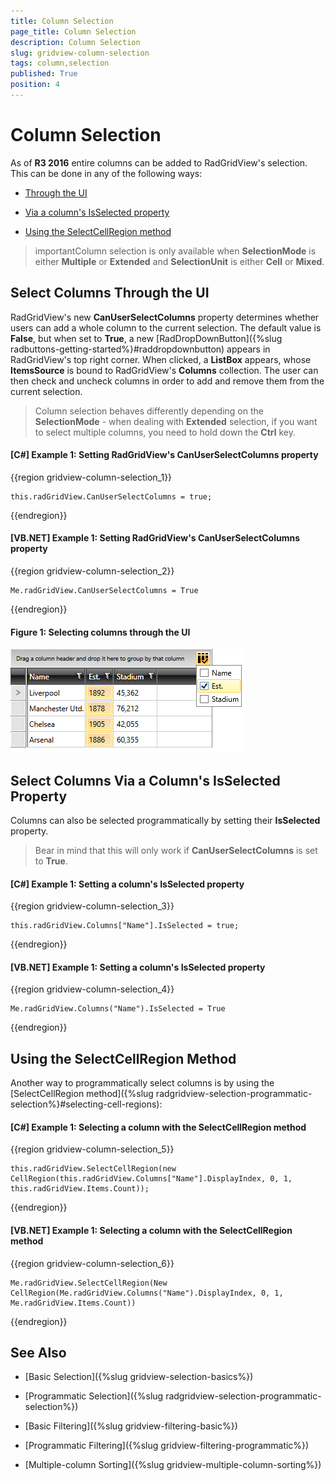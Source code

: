 ```yaml
---
title: Column Selection
page_title: Column Selection
description: Column Selection
slug: gridview-column-selection
tags: column,selection
published: True
position: 4
---
```


# Column Selection

As of **R3 2016** entire columns can be added to RadGridView's selection. This can be done in any of the following ways:

* [Through the UI](#select-columns-through-the-ui)

* [Via a column's IsSelected property](#select-columns-via-a-columns-isselected-property)

* [Using the SelectCellRegion method](#using-the-selectcellregion-method)

>importantColumn selection is only available when **SelectionMode** is either **Multiple** or **Extended** and **SelectionUnit** is either **Cell** or **Mixed**.

## Select Columns Through the UI

RadGridView's new **CanUserSelectColumns** property determines whether users can add a whole column to the current selection. The default value is **False**, but when set to **True**, a new [RadDropDownButton]({%slug radbuttons-getting-started%}#raddropdownbutton) appears in RadGridView's  top right corner. When clicked, a **ListBox** appears, whose **ItemsSource** is bound to RadGridView's **Columns** collection. The user can then check and uncheck columns in order to add and remove them from the current selection.

>Column selection behaves differently depending on the **SelectionMode** - when dealing with **Extended** selection, if you want to select multiple columns, you need to hold down the **Ctrl** key.

#### __[C#] Example 1: Setting RadGridView's CanUserSelectColumns property__

{{region gridview-column-selection_1}}

	this.radGridView.CanUserSelectColumns = true;
{{endregion}}

#### __[VB.NET] Example 1: Setting RadGridView's CanUserSelectColumns property__

{{region gridview-column-selection_2}}

	Me.radGridView.CanUserSelectColumns = True
{{endregion}}

#### __Figure 1: Selecting columns through the UI__

![Selecting columns through the UI](images/gridview-columnselection.png)

## Select Columns Via a Column's IsSelected Property

Columns can also be selected programmatically by setting their **IsSelected** property.

>Bear in mind that this will only work if **CanUserSelectColumns** is set to **True**. 

#### __[C#] Example 1: Setting a column's IsSelected property__

{{region gridview-column-selection_3}}

	this.radGridView.Columns["Name"].IsSelected = true;
{{endregion}}

#### __[VB.NET] Example 1: Setting a column's IsSelected property__

{{region gridview-column-selection_4}}

	Me.radGridView.Columns("Name").IsSelected = True
{{endregion}}

## Using the SelectCellRegion Method

Another way to programmatically select columns is by using the [SelectCellRegion method]({%slug radgridview-selection-programmatic-selection%}#selecting-cell-regions):

#### __[C#] Example 1: Selecting a column with the SelectCellRegion method__

{{region gridview-column-selection_5}}

	this.radGridView.SelectCellRegion(new CellRegion(this.radGridView.Columns["Name"].DisplayIndex, 0, 1, this.radGridView.Items.Count));
{{endregion}}

#### __[VB.NET] Example 1: Selecting a column with the SelectCellRegion method__

{{region gridview-column-selection_6}}

	Me.radGridView.SelectCellRegion(New CellRegion(Me.radGridView.Columns("Name").DisplayIndex, 0, 1, Me.radGridView.Items.Count))
{{endregion}}

## See Also

 * [Basic Selection]({%slug gridview-selection-basics%})

 * [Programmatic Selection]({%slug radgridview-selection-programmatic-selection%})

 * [Basic Filtering]({%slug gridview-filtering-basic%})

 * [Programmatic Filtering]({%slug gridview-filtering-programmatic%})

 * [Multiple-column Sorting]({%slug gridview-multiple-column-sorting%})
